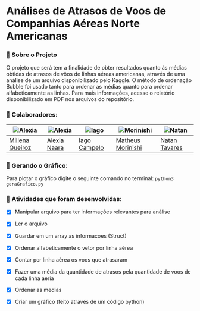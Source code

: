 # Análises de Atrasos de Voos de Companhias Aéreas Norte Americanas

### 🤔 Sobre o Projeto

O projeto que será tem a finalidade de obter resultados quanto às médias obtidas de atrasos de vôos de linhas aéreas americanas, através de uma análise de um arquivo disponibilizado pelo Kaggle. O método de ordenação Bubble foi usado tanto para ordenar as médias quanto para ordenar alfabeticamente as linhas. Para mais informações, acesse o relatório disponibilizado em PDF nos arquivos do repositório.

### :handshake: Colaboradores:

|![Alexia](https://github.com/MillenaQueiroz.png) |![Alexia](https://github.com/alexianaa.png)|![Iago](https://github.com/iagoscm.png)|![Morinishi](https://github.com/Morinishi15.png)|![Natan](https://github.com/Neitan2001.png)|
| - | - | - | - | - |
|[Millena Queiroz](https://github.com/MillenaQueiroz)|[Alexia Naara](https://github.com/alexianaa) | [Iago Campelo](https://github.com/iagoscm)|[Matheus Morinishi](https://github.com/Morinishi15)|[Natan Tavares](https://github.com/Neitan2001)|


### :signal_strength: Gerando o Gráfico: 

Para plotar o gráfico digite o seguinte comando no terminal:
`python3 geraGrafico.py`


### 📑 Atividades que foram desenvolvidas: 

- [x] Manipular arquivo para ter informações relevantes para análise
- [x] Ler o arquivo
- [x] Guardar em um array as informacoes (Struct)
- [x] Ordenar alfabeticamente o vetor por linha aérea
- [x] Contar por linha aérea os voos que atrasaram
- [x] Fazer uma média da quantidade de atrasos pela quantidade de voos de cada linha aeria
- [x] Ordenar as medias
- [x] Criar um gráfico (feito através de um código python)

